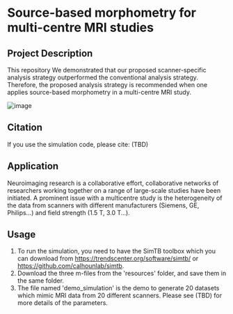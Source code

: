 # Source-based morphometry for multi-centre MRI studies
## Project Description

This repository 
We demonstrated that our proposed scanner-specific analysis strategy outperformed the conventional analysis strategy. Therefore, the proposed analysis strategy is recommended when one applies source-based morphometry in a multi-centre MRI study.

![image](resources/flowchart.bmp)

## Citation
If you use the simulation code, please cite: (TBD)

## Application 

Neuroimaging research is a collaborative effort, collaborative networks of researchers working together on a range of large-scale studies have been initiated. A prominent issue with a multicentre study is the heterogeneity of the data from scanners with different manufacturers (Siemens, GE, Philips…) and field strength (1.5 T, 3.0 T…).

## Usage
1. To run the simulation, you need to have the SimTB toolbox which you can download from https://trendscenter.org/software/simtb/ or https://github.com/calhounlab/simtb.
2. Download the three m-files from the 'resources' folder, and save them in the same folder. 
3. The file named 'demo_simulation' is the demo to generate 20 datasets which mimic MRI data from 20 different scanners. Please see (TBD) for more details of the parameters.

